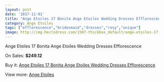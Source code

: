 ```yaml
---
layout: post
date: '2017-11-01'
title: "Ange Etoiles 17 Bonita Ange Etoiles Wedding Dresses Efflorescence"
category: Ange Etoiles
tags: ["efflorescence","bridesmaid","dresses","rosy","unique"]
image: http://img.hectodress.com/1507-thickbox_default/ange-etoiles-17-bonita-ange-etoiles-wedding-dresses-efflorescence.jpg
---
```

Ange Etoiles 17 Bonita Ange Etoiles Wedding Dresses Efflorescence

On Sales: **$249.12**
<a href="https://www.hectodress.com/ange-etoiles/902-ange-etoiles-17-bonita-ange-etoiles-wedding-dresses-efflorescence.html"><amp-img layout="responsive" width="600" height="600" src="//img.hectodress.com/1507-thickbox_default/ange-etoiles-17-bonita-ange-etoiles-wedding-dresses-efflorescence.jpg" alt="Ange Etoiles 17 Bonita Ange Etoiles Wedding Dresses Efflorescence 0" /></a>

Buy it: [Ange Etoiles 17 Bonita Ange Etoiles Wedding Dresses Efflorescence](https://www.hectodress.com/ange-etoiles/902-ange-etoiles-17-bonita-ange-etoiles-wedding-dresses-efflorescence.html "Ange Etoiles 17 Bonita Ange Etoiles Wedding Dresses Efflorescence")

View more: [Ange Etoiles](https://www.hectodress.com/13-ange-etoiles "Ange Etoiles")